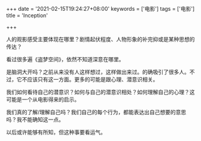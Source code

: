 +++
date = '2021-02-15T19:24:27+08:00'
keywords = ['电影']
tags = ['电影']
title = 'Inception'

+++

人的观影感受主要体现在哪里？剧情起伏程度、人物形象的补完抑或是某种思想的传达？

看过很多遍《盗梦空间》，依然不知道深意在哪里。

是脑洞大开吗？之前从来没有人这样想过，这样做出来过。的确吸引了很多人。不过，它不应该只有这一方面。更多的可能是跟心理、潜意识相关。

我们如何看待自己的潜意识？如何与自己的潜意识相处？如何理解自己的心理？这可能是一个从电影得来的启示。

我们真的了解/理解自己吗？我们自己的每个行为，都能表达出自己想要的意思吗？我不能确知这一点。

以后或许能够有所知，但这种事要看运气。
